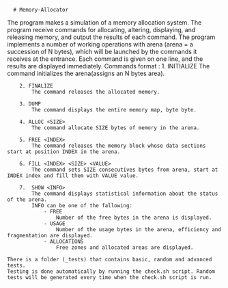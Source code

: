       # Memory-Allocator
  The program makes a simulation of a memory allocation system.
	The program receive commands for allocating, altering, displaying, and releasing memory, and output the results of each command.
	The program implements a number of working operations with arena (arena = a succession of N bytes), which will be launched by the commands it receives at the entrance. Each command is given on one line, and the results are displayed immediately.
	Commands format : 
		1. INITIALIZE <N> 
			The command initializes the arena(assigns an N bytes area).

		2. FINALIZE
			The command releases the allocated memory.

		3. DUMP
			The command displays the entire memory map, byte byte.

		4. ALLOC <SIZE>
			The command allocate SIZE bytes of memory in the arena.

		5. FREE <INDEX>
			The command releases the memory block whose data sections start at position INDEX in the arena.

		6. FILL <INDEX> <SIZE> <VALUE> 
			The command sets SIZE consecutives bytes from arena, start at INDEX index and fill them with VALUE value.

		7.  SHOW <INFO>
			The command displays statistical information about the status of the arena.
			INFO can be one of the fallowing:
				- FREE
					Number of the free bytes in the arena is displayed.
				- USAGE
					Number of the usage bytes in the arena, efficiency and fragmentation are displayed.
				- ALLOCATIONS
					Free zones and allocated areas are displayed.

	There is a folder (_tests) that contains basic, random and advanced tests.
	Testing is done automatically by running the check.sh script. Random tests will be generated every time when the check.sh script is run.
